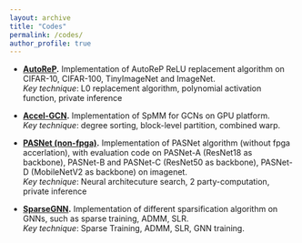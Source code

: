 ```yaml
---
layout: archive
title: "Codes"
permalink: /codes/
author_profile: true
---
```



- **[AutoReP](https://github.com/harveyp123/AutoReP).** Implementation of AutoReP ReLU replacement algorithm on CIFAR-10, CIFAR-100, TinyImageNet and ImageNet.\
*Key technique*: L0 replacement algorithm, polynomial activation function, private inference

- **[Accel-GCN](https://github.com/xiexi1990/iccad-accel-gnn).** Implementation of SpMM for GCNs on GPU platform. \
*Key technique*: degree sorting, block-level partition, combined warp. 


- **[PASNet (non-fpga)](https://github.com/HarveyP123/PASNet-DAC2023).** Implementation of PASNet algorithm (without fpga accerlation), with evaluation code on PASNet-A (ResNet18 as backbone), PASNet-B and PASNet-C (ResNet50 as backbone), PASNet-D (MobileNetV2 as backbone) on imagenet. \
*Key technique*: Neural architecuture search, 2 party-computation, private inference

- **[SparseGNN](https://github.com/harveyp123/ICCD_SpTrn_SLR).** Implementation of different sparsification algorithm on GNNs, such as sparse training, ADMM, SLR. \
*Key technique*: Sparse Training, ADMM, SLR, GNN training.

